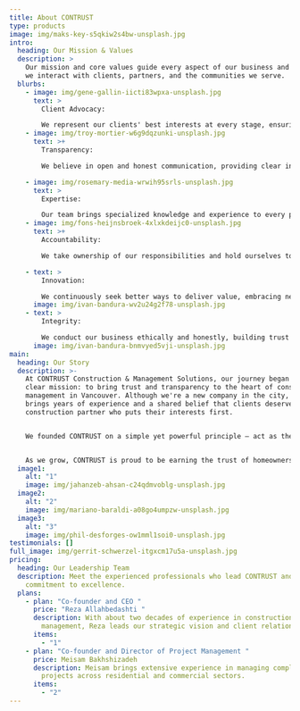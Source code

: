 ```yaml
---
title: About CONTRUST
type: products
image: img/maks-key-s5qkiw2s4bw-unsplash.jpg
intro:
  heading: Our Mission & Values
  description: >
    Our mission and core values guide every aspect of our business and shape how
    we interact with clients, partners, and the communities we serve.
  blurbs:
    - image: img/gene-gallin-iicti83wpxa-unsplash.jpg
      text: >
        Client Advocacy: 

        We represent our clients' best interests at every stage, ensuring their vision and requirements are prioritized throughout the construction process.
    - image: img/troy-mortier-w6g9dqzunki-unsplash.jpg
      text: >+
        Transparency:

        We believe in open and honest communication, providing clear insights into project progress, challenges, and opportunities.

    - image: img/rosemary-media-wrwih95srls-unsplash.jpg
      text: >
        Expertise:

        Our team brings specialized knowledge and experience to every project, ensuring informed decision-making and optimal outcomes.
    - image: img/fons-heijnsbroek-4xlxkdeijc0-unsplash.jpg
      text: >+
        Accountability:

        We take ownership of our responsibilities and hold ourselves to the highest standards of quality and performance.

    - text: >
        Innovation:

        We continuously seek better ways to deliver value, embracing new technologies and methodologies that enhance project outcomes.
      image: img/ivan-bandura-wv2u24g2f78-unsplash.jpg
    - text: >
        Integrity:

        We conduct our business ethically and honestly, building trust through consistent actions and reliable service.
      image: img/ivan-bandura-bnmvyed5vji-unsplash.jpg
main:
  heading: Our Story
  description: >-
    At CONTRUST Construction & Management Solutions, our journey began with a
    clear mission: to bring trust and transparency to the heart of construction
    management in Vancouver. Although we're a new company in the city, our team
    brings years of experience and a shared belief that clients deserve a
    construction partner who puts their interests first.


    We founded CONTRUST on a simple yet powerful principle — act as the owner’s advocate at every step of the project. From the earliest planning stages to the final walk-through, we prioritize clear communication, thoughtful coordination, and accountability. It’s not just about building structures — it’s about building confidence and long-term relationships.


    As we grow, CONTRUST is proud to be earning the trust of homeowners, investors, and developers across the Vancouver region. We’re committed to delivering well-managed, high-quality projects — on time, on budget, and with integrity.
  image1:
    alt: "1"
    image: img/jahanzeb-ahsan-c24qdmvoblg-unsplash.jpg
  image2:
    alt: "2"
    image: img/mariano-baraldi-a08go4umpzw-unsplash.jpg
  image3:
    alt: "3"
    image: img/phil-desforges-ow1mml1soi0-unsplash.jpg
testimonials: []
full_image: img/gerrit-schwerzel-itgxcm17u5a-unsplash.jpg
pricing:
  heading: Our Leadership Team
  description: Meet the experienced professionals who lead CONTRUST and drive our
    commitment to excellence.
  plans:
    - plan: "Co-founder and CEO "
      price: "Reza Allahbedashti "
      description: With about two decades of experience in construction and project
        management, Reza leads our strategic vision and client relationships.
      items:
        - "1"
    - plan: "Co-founder and Director of Project Management "
      price: Meisam Bakhshizadeh
      description: Meisam brings extensive experience in managing complex construction
        projects across residential and commercial sectors.
      items:
        - "2"
---
```

